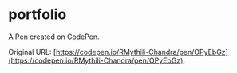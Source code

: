 # portfolio

A Pen created on CodePen.

Original URL: [https://codepen.io/RMythili-Chandra/pen/OPyEbGz](https://codepen.io/RMythili-Chandra/pen/OPyEbGz).

